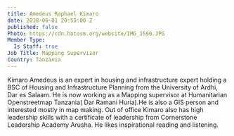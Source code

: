 ```yaml
---
title: Amedeus Raphael Kimaro
date: 2018-06-01 20:55:00 Z
published: false
Photo: https://cdn.hotosm.org/website/IMG_1590.JPG
Member Type:
  Is Staff: true
Job Title: Mapping Supervisor
Country: Tanzania
---
```


Kimaro Amedeus is an expert in housing and infrastructure expert holding a BSC of Housing and Infrastructure Planning from the University of Ardhi, Dar es Salaam.
He is now working as a Mapping
supervisor at Humanitarian Openstreetmap Tanzania( Dar Ramani Huria).He is also a GIS person and interested mostly in map making. Out of office
Kimaro also has high leadership skills with a certificate of leadership from Cornerstone Leadership
Academy Arusha. He likes inspirational reading and listening.